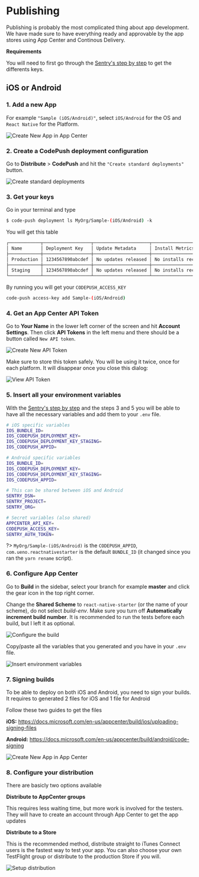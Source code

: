 # Publishing

Publishing is probably the most complicated thing about app development. We have made sure to have everything ready and approvable by the app stores using App Center and Continous Delivery.

**Requirements**

You will need to first go through the [Sentry's step by step](/SERVICES.md?id=sentry) to get the differents keys.

## iOS or Android

### 1. Add a new App

For example `"Sample (iOS/Android)"`, select `iOS/Android` for the OS and `React Native` for the Platform.

<img src="./images/_ci_appcenter_new_app_ios.png" alt="Create New App in App Center" />

### 2. Create a CodePush deployment configuration

Go to **Distribute** > **CodePush** and hit the `"Create standard deployments"` button.

<img src="./images/_ci_appcenter_codepush_create.png" alt="Create standard deployments" />

### 3. Get your keys

Go in your terminal and type

```bash
$ code-push deployment ls MyOrg/Sample-(iOS/Android) -k
```

You will get this table
```bash
┌────────────┬──────────────────┬─────────────────────┬──────────────────────┐
│ Name       │ Deployment Key   │ Update Metadata     │ Install Metrics      │
├────────────┼──────────────────┼─────────────────────┼──────────────────────┤
│ Production │ 1234567890abcdef │ No updates released │ No installs recorded │
├────────────┼──────────────────┼─────────────────────┼──────────────────────┤
│ Staging    │ 1234567890abcdef │ No updates released │ No installs recorded │
└────────────┴──────────────────┴─────────────────────┴──────────────────────┘
```

By running you will get your `CODEPUSH_ACCESS_KEY`

```bash
code-push access-key add Sample-(iOS/Android)
```

### 4. Get an App Center API Token

Go to **Your Name** in the lower left corner of the screen and hit **Account Settings**. Then click **API Tokens** in the left menu and there should be a button called `New API token`.

<img src="./images/_ci_appcenter_api_token_create.png" alt="Create New API Token"  />

Make sure to store this token safely. You will be using it twice, once for each platform. It will disappear once you close this dialog:

<img src="./images/_ci_appcenter_api_token_view.png" alt="View API Token"  />

### 5. Insert all your environment variables

With the [Sentry's step by step](/SERVICES.md?id=sentry) and the steps 3 and 5 you will be able to have all the necessary variables and add them to your `.env` file.

```bash
# iOS specific variables
IOS_BUNDLE_ID=
IOS_CODEPUSH_DEPLOYMENT_KEY=
IOS_CODEPUSH_DEPLOYMENT_KEY_STAGING=
IOS_CODEPUSH_APPID=

# Android specific variables
IOS_BUNDLE_ID=
IOS_CODEPUSH_DEPLOYMENT_KEY=
IOS_CODEPUSH_DEPLOYMENT_KEY_STAGING=
IOS_CODEPUSH_APPID=

# This can be shared between iOS and Android
SENTRY_DSN=
SENTRY_PROJECT=
SENTRY_ORG=

# Secret variables (also shared)
APPCENTER_API_KEY=
CODEPUSH_ACCESS_KEY=
SENTRY_AUTH_TOKEN=
```

?> `MyOrg/Sample-(iOS/Android)` is the `CODEPUSH_APPID`, `com.ueno.reactnativestarter` is the default `BUNDLE_ID` (it changed since you ran the `yarn rename` script).

### 6. Configure App Center

Go to **Build** in the sidebar, select your branch for example **master** and click the gear icon in the top right corner.

Change the **Shared Scheme** to `react-native-starter` (or the name of your scheme), do not select *build-env*. Make sure you turn off **Automatically increment build number**. It is recommended to run the tests before each build, but I left it as optional.

<img src="./images/_ci_appcenter_build_app_ios.png" alt="Configure the build"  />

Copy/paste all the variables that you generated and you have in your `.env` file.

<img src="./images/_ci_appcenter_env_ios.png" alt="Insert environment variables" />

### 7. Signing builds

To be able to deploy on both iOS and Android, you need to sign your builds. It requires to generated 2 files for iOS and 1 file for Android

Follow these two guides to get the files

**iOS:** https://docs.microsoft.com/en-us/appcenter/build/ios/uploading-signing-files

**Android:** https://docs.microsoft.com/en-us/appcenter/build/android/code-signing

<img src="./images/_ci_appcenter_sign_app_ios.png" alt="Create New App in App Center" />

### 8. Configure your distribution

There are basicly two options available

**Distribute to AppCenter groups**

This requires less waiting time, but more work is involved for the testers. They will have to create an account through App Center to get the app updates

**Distribute to a Store**

This is the recommended method, distribute straight to iTunes Connect users is the fastest way to test your app. You can also choose your own TestFlight group or distribute to the production Store if you will.

<img src="./images/_ci_appcenter_distribute_ios.png" alt="Setup distribution" />
